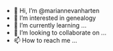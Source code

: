 - 👋 Hi, I’m @mariannevanharten
- 👀 I’m interested in genealogy
- 🌱 I’m currently learning ...
- 💞️ I’m looking to collaborate on ...
- 📫 How to reach me ...

<!---
mariannevanharten/mariannevanharten is a ✨ special ✨ repository because its `README.md` (this file) appears on your GitHub profile.
You can click the Preview link to take a look at your changes.
--->
